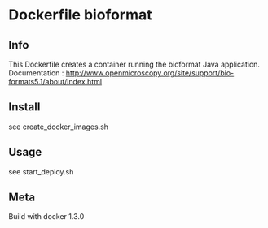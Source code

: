 # Dockerfile bioformat

## Info

This Dockerfile creates a container running the bioformat Java application.
Documentation : http://www.openmicroscopy.org/site/support/bio-formats5.1/about/index.html

## Install

see create_docker_images.sh

## Usage

see start_deploy.sh

## Meta

Build with docker 1.3.0
